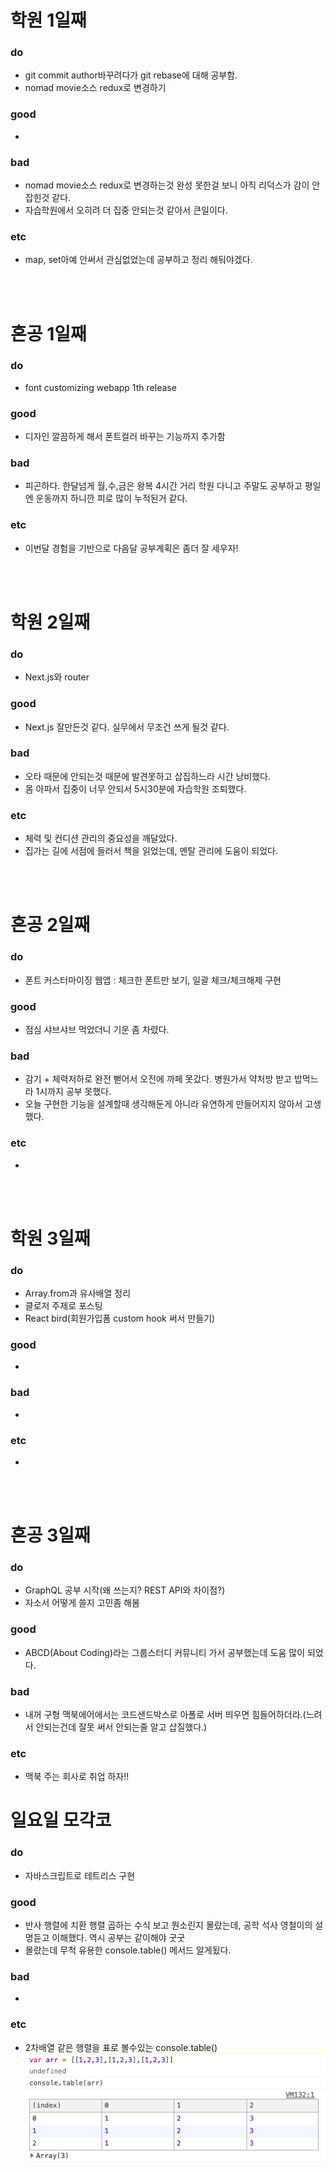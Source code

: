 
# 학원 1일째 
### do
- git commit author바꾸려다가 git rebase에 대해 공부함.
- nomad movie소스 redux로 변경하기 

### good
- 

### bad
- nomad movie소스 redux로 변경하는것 완성 못한걸 보니 아직 리덕스가 감이 안잡힌것 같다.
- 자습학원에서 오히려 더 집중 안되는것 같아서 큰일이다.

### etc
- map, set아예 안써서 관심없었는데 공부하고 정리 해둬야겠다.

<br /><br />

# 혼공 1일째 
### do
- font customizing webapp 1th release

### good
- 디자인 깔끔하게 해서 폰트컬러 바꾸는 기능까지 추가함

### bad
- 피곤하다. 한달넘게 월,수,금은 왕복 4시간 거리 학원 다니고 주말도 공부하고 평일엔 운동까지 하니깐 피로 많이 누적된거 같다.

### etc
- 이번달 경험을 기반으로 다음달 공부계획은 좀더 잘 세우자! 

<br /><br />

# 학원 2일째 
### do
- Next.js와 router

### good
- Next.js 잘만든것 같다. 실무에서 무조건 쓰게 될것 같다.

### bad
- 오타 때문에 안되는것 때문에 발견못하고 삽집하느라 시간 낭비했다.
- 몸 아파서 집중이 너무 안되서 5시30분에 자습학원 조퇴했다.

### etc
- 체력 및 컨디션 관리의 중요성을 깨달았다.
- 집가는 길에 서점에 들러서 책을 읽었는데, 멘탈 관리에 도움이 되었다.

<br /><br />

# 혼공 2일째 
### do
- 폰트 커스터마이징 웹앱 : 체크한 폰트만 보기, 일괄 체크/체크해제 구현

### good
- 점심 샤브샤브 먹었더니 기운 좀 차렸다.

### bad
- 감기 + 체력저하로 완전 뻗어서 오전에 까페 못갔다. 병원가서 약처방 받고 밥먹느라 1시까지 공부 못했다.
- 오늘 구현한 기능을 설계할때 생각해둔게 아니라 유연하게 만들어지지 않아서 고생했다.

### etc
- 

<br /><br />

# 학원 3일째 
### do
- Array.from과 유사배열 정리
- 클로저 주제로 포스팅
- React bird(회원가입폼 custom hook 써서 만들기)

### good
- 

### bad
- 

### etc
- 

<br /><br />

# 혼공 3일째 
### do
- GraphQL 공부 시작(왜 쓰는지? REST API와 차이점?)
- 자소서 어떻게 쓸지 고민좀 해봄

### good
- ABCD(About Coding)라는 그룹스터디 커뮤니티 가서 공부했는데 도움 많이 되었다.
 
### bad
- 내꺼 구형 맥북에어에서는 코드샌드박스로 아폴로 서버 띄우면 힘들어하더라.(느려서 안되는건데 잘못 써서 안되는줄 알고 삽질했다.) 

### etc
- 맥북 주는 회사로 취업 하자!!

# 일요일 모각코
### do
- 자바스크립트로 테트리스 구현

### good
- 반사 행렬에 치환 행렬 곱하는 수식 보고 뭔소린지 몰랐는데, 공학 석사 영철이의 설명듣고 이해했다. 역시 공부는 같이해야 굿굿
- 몰랐는데 무척 유용한 console.table() 메서드 알게됬다.

### bad
- 

### etc
- 2차배열 같은 행렬을 표로 볼수있는 console.table()
![console.table().png](console.table().png)
<br /><br />
